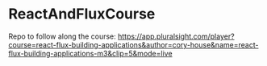 # ReactAndFluxCourse

Repo to follow along the course: https://app.pluralsight.com/player?course=react-flux-building-applications&author=cory-house&name=react-flux-building-applications-m3&clip=5&mode=live
